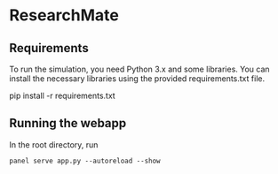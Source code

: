 # ResearchMate

## Requirements

To run the simulation, you need Python 3.x and some libraries. You can install the necessary libraries using the provided requirements.txt file.

pip install -r requirements.txt


## Running the webapp

In the root directory, run
```
panel serve app.py --autoreload --show
```